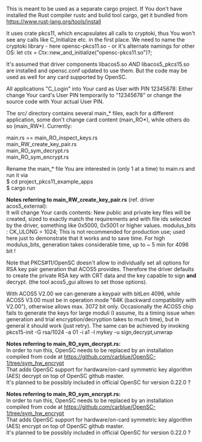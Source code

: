 This is meant to be used as a separate cargo project.
If You don't have installed the Rust compiler rustc and build tool cargo, get it bundled from
https://www.rust-lang.org/tools/install

It uses crate pkcs11, which encapsulates all calls to cryptoki, thus You won't see any calls like C_Initialize etc.
in the first place.
We need to name the cryptoki library - here opensc-pkcs11.so - or it's alternate namings for other OS: 
let ctx = Ctx::new_and_initialize("opensc-pkcs11.so")?;

It's assumed that driver components libacos5.so *AND* libacos5_pkcs15.so are installed and opensc.conf updated to use them.
But the code may be used as well for any card supported by OpenSC.

All applications "C_Login" into Your card as User with PIN 12345678:
Either change Your card's User PIN temporarily to "12345678" or change the source code with Your actual User PIN.


The src/ directory contains several main_* files, each for a different application, some don't change card content
(main_RO*), while others do so (main_RW*). Currently:

main.rs == main_RO_inspect_keys.rs  
main_RW_create_key_pair.rs  
main_RO_sym_decrypt.rs  
main_RO_sym_encrypt.rs  

Rename the main_* file You are interested in (only 1 at a time) to main.rs and run it via  
$ cd project_pkcs11_example_apps  
$ cargo run


**Notes referring to  main_RW_create_key_pair.rs** (ref. driver acos5_external):  
It will change Your cards contents:
New public and private key files will be created, sized to exactly match the requirements and with file ids selected 
by the driver, something like 0x5000, 0x5001 or higher values.
modulus_bits : CK_ULONG = 1024; This is not recommended for production use; used here just to demonstrate that it works
and to save time. For high modulus_bits, generation takes considerable time, up to ~ 5 min for 4096 bit !

Note that PKCS#11/OpenSC doesn't allow to individually set all options for RSA key pair generation that ACOS5 provides.
Therefore the driver defaults to create the private RSA key with CRT data and the key capable to sign **and** decrypt.
(the tool acos5_gui allows to set those options).

With ACOS5 V2.00 we can generate a keypair with bitLen 4096, while ACOS5 V3.00 must be in operation mode "64K (backward compatibility with V2.00"),
otherwise allows max. 3072 bit only.
Occasionally the ACOS5 chip fails to generate the keys for large moduli (I assume, its a timing issue when generation and
trial encryption/decryption takes to much time), but in general it should work (just retry).
The same can be achieved by invoking  
pkcs15-init -G rsa/1024 -a 01 -i a1 -l mykey -u sign,decrypt,unwrap

**Notes referring to  main_RO_sym_decrypt.rs:**  
In order to run this, OpenSC needs to be replaced by an installation compiled from code at https://github.com/carblue/OpenSC-1/tree/sym_hw_encrypt  
That adds OpenSC support for hardware/on-card symmetric key algorithm (AES) decrypt on top of OpenSC github master.  
It's planned to be possibly included in official OpenSC for version 0.22.0 ?

**Notes referring to  main_RO_sym_encrypt.rs:**  
In order to run this, OpenSC needs to be replaced by an installation compiled from code at https://github.com/carblue/OpenSC-1/tree/sym_hw_encrypt  
That adds OpenSC support for hardware/on-card symmetric key algorithm (AES) encrypt on top of OpenSC github master.  
It's planned to be possibly included in official OpenSC for version 0.22.0 ?
